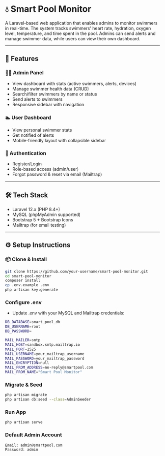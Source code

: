 # 💧 Smart Pool Monitor

A Laravel-based web application that enables admins to monitor swimmers in real-time. The system tracks swimmers' heart rate, hydration, oxygen level, temperature, and time spent in the pool. Admins can send alerts and manage swimmer data, while users can view their own dashboard.

---

## 🚀 Features

### 👨‍💻 Admin Panel
- View dashboard with stats (active swimmers, alerts, devices)
- Manage swimmer health data (CRUD)
- Search/filter swimmers by name or status
- Send alerts to swimmers
- Responsive sidebar with navigation

### 🏊 User Dashboard
- View personal swimmer stats
- Get notified of alerts
- Mobile-friendly layout with collapsible sidebar

### 🔐 Authentication
- Register/Login
- Role-based access (admin/user)
- Forgot password & reset via email (Mailtrap)

---

## 🛠️ Tech Stack

- Laravel 12.x (PHP 8.4+)
- MySQL (phpMyAdmin supported)
- Bootstrap 5 + Bootstrap Icons
- Mailtrap (for email testing)

---

## ⚙️ Setup Instructions

### 📦 Clone & Install
```bash
git clone https://github.com/your-username/smart-pool-monitor.git
cd smart-pool-monitor
composer install
cp .env.example .env
php artisan key:generate
```
###  Configure .env
- Update .env with your MySQL and Mailtrap credentials:
```bash
DB_DATABASE=smart_pool_db
DB_USERNAME=root
DB_PASSWORD=

MAIL_MAILER=smtp
MAIL_HOST=sandbox.smtp.mailtrap.io
MAIL_PORT=2525
MAIL_USERNAME=your_mailtrap_username
MAIL_PASSWORD=your_mailtrap_password
MAIL_ENCRYPTION=null
MAIL_FROM_ADDRESS=no-reply@smartpool.com
MAIL_FROM_NAME="Smart Pool Monitor"
```

### Migrate & Seed
```bash
php artisan migrate
php artisan db:seed --class=AdminSeeder
```
### Run App
```bash
php artisan serve
```
### Default Admin Account
```bash
Email: admin@smartpool.com
Password: admin
```